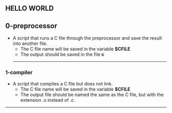 ## HELLO WORLD 
## 0-preprocessor 
- A script that runs a C file through the preprocessor and save the result into another file.
    - The C file name will be saved in the variable __$CFILE__
    - The output should be saved in the file __c__
    ---
### 1-compiler
- A script that compiles a C file but does not link.
    - The C file name will be saved in the variable __$CFILE__ 
    - The output file should be named the same as the C file, but with the extension .o instead of .c.
---
  
